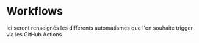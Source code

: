 # Workflows
Ici seront renseignés les differents automatismes que l'on souhaite trigger via les GitHub Actions